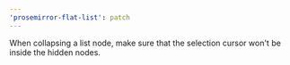 ```yaml
---
'prosemirror-flat-list': patch
---
```


When collapsing a list node, make sure that the selection cursor won't be inside the hidden nodes.  

